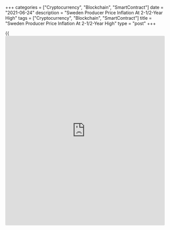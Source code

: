 +++
categories = ["Cryptocurrency", "Blockchain", "SmartContract"]
date = "2021-06-24"
description = "Sweden Producer Price Inflation At 2-1/2-Year High"
tags = ["Cryptocurrency", "Blockchain", "SmartContract"]
title = "Sweden Producer Price Inflation At 2-1/2-Year High"
type = "post"
+++

{{<iframe id="large-banner" src="https://www.bounty.group/#slide=26.0" width="100%" height="600" scrolling="no" style="border: 0px solid rgb(216, 221, 230); border-radius: 3px;">}}

Sweden's producer prices increased to the highest level in nearly two-
and-a-half years in May, figures from Statistics Sweden showed on
Thursday.

The producer price index grew 7.9 percent year-on-year in May, following
a 5.6 percent rise in April. Prices rose for the fourth month in a row.

A similar higher rate of inflation was seen in November 2018.

Import prices increased 5.3 percent yearly in May and rose 0.9 percent
from a month ago.

Export prices grew 5.9 percent annually in May and increased 1.1 percent
from the previous month.

For comments and feedback [contact](https://www.playgroundfx.com/contact/): editorial@rtt[news](https://www.letsplayfx.com/blog/forex-news-website/).com

[Economic News][1]

 **What parts of the world are seeing the best (and worst) economic
performances lately? Click[here][2] to check out our [Econ Scorecard][2]
and find out! See up-to-the-moment [ranking](https://www.playgroundfx.com/blog/crypto-exchange-ranking/)s for the best and worst
performers in [GDP][3], [unemployment rate][4], [inflation][2] and much
more.**

   1. www.rtt[news](https://www.letsplayfx.com/blog/forex-news-website/).com/Content/EconomicNews.aspx
   2. www.rtt[news](https://www.letsplayfx.com/blog/forex-news-website/).com/economic-scorecard/world-rank/CPI/highest-performance.aspx
   3. www.rtt[news](https://www.letsplayfx.com/blog/forex-news-website/).com/economic-scorecard/world-rank/GDP/highest-performance.aspx
   4. www.rtt[news](https://www.letsplayfx.com/blog/forex-news-website/).com/economic-scorecard/world-rank/unemployment-rate/lowest-performance.aspx